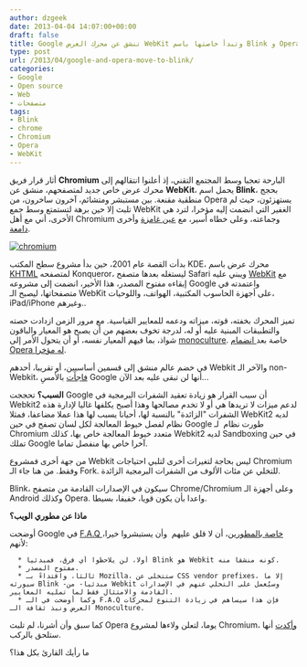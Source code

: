 ```yaml
---
author: dzgeek
date: 2013-04-04 14:07:00+00:00
draft: false
title: Google تنشق عن محرك العرض WebKit وتبدأ خاصتها باسم Blink و Opera تتبع
type: post
url: /2013/04/google-and-opera-move-to-blink/
categories:
- Google
- Open source
- Web
- متصفحات
tags:
- Blink
- chrome
- Chromium
- Opera
- WebKit
---
```


أثار قرار فريق **Chromium** البارحة تعجبا وسط المجتمع التقني، إذ أعلنوا انتقالهم إلى محرك عرض خاص جديد لمتصفحهم، منشق عن **WebKit**، يحمل اسم **Blink**، بحجج منطقية مقنعة. بين مستبشر ومتشائم، آخرون ساخرون، من Opera يستهزئون، حيث لم تلبث إلا حين برهة لتستمتع وسط جمع WebKit الغفير التي انضمت إليه مؤخرا، لترد هي الأخرى، أني مع أهل Chromium وجماعته، وعلى خطاه أسير، مع [عين غامزة](http://en.wikipedia.org/wiki/Blink) وأخرى [دامعة](https://www.it-scoop.com/2013/02/opera-moves-to-webkit/).


[![chromium](https://www.it-scoop.com/wp-content/uploads/2013/04/chromium.jpg)
](https://www.it-scoop.com/wp-content/uploads/2013/04/chromium.jpg)




بدأت القصة عام 2001، حين بدأ مشروع سطح المكتب KDE، محرك عرض باسم [KHTML](http://en.wikipedia.org/wiki/KHTML) لمتصفحه Konqueror، ليستغله بعدها متصفح Safari ويبني عليه [WebKit](http://en.wikipedia.org/wiki/WebKit) مع إبقاءه مفتوح المصدر، هذا الأخير، انضمت إلى مشروعه Google واعتمدته في متصفحاتها، ليصبح الـ WebKit على أجهزة الحاسوب المكتبية، الهواتف، واللوحيات، iPad/iPhone وغيرهم..




تميز المحرك بخفته، قوته، ميزاته ودعمه للمعايير القياسية. مع مرور الزمن ازدادت حصته والتطبيقات المبنية عليه أو له، لدرجة تخوف بعضهم من أن يصبح هو المعيار والباقون شواذ، بما فيهم المعيار نفسه، أو أن يتحول الأمر إلى [monoculture](http://en.wikipedia.org/wiki/Monoculture_%28computer_science%29). خاصة بعد[ انضمام Opera له مؤخرا](https://www.it-scoop.com/2013/02/opera-moves-to-webkit/).




في خضم عالم منشق إلى قسمين أساسيين، أو تقريبا، أحدهم Webkit والآخر الـ non-Webkit، [فاجأت](http://blog.chromium.org/2013/04/blink-rendering-engine-for-chromium.html) بالأمسِ Google أنها لن تبقى عليه بعد الآن...




**السبب؟** تحججت Google أن سبب القرار هو زيادة تعقيد الشفرات البرمجية في Webkit2 لدعم ميزات لا تريدها هي أو لا تخدم مصالحها وهذا أصبح يكلفها غاليا لإدارة هذه الشفرات "الزائدة" بالنسبة لها، أحيانا يسبب لها هذا عملا مضاعفا، فمثلا WebKit2 لديه نظام لفصل خيوط المعالجة لكل لسان تصفح في حين Google طورت نظام  لـ Chromium متعدد خيوط المعالجة خاص بها، كذلك Webkit2 لديه Sandboxing في حين تملك Google آخرا خاص بها منفصل تماما.




من جهة أخرى فمشروع Webkit ليس بحاجة لتغيرات أخرى لتلبي احتياجات Chromium وفقط. من هنا جاء الـ Fork. للتخلي عن مئات الألوف من الشفرات البرمجية الزائدة.




Blink، سيكون في الإصدارات القادمة من متصفح Chrome/Chromium وعلى أجهزة الـ Android وكذلك Opera. واعدا بأن يكون قويا، خفيفا، بسيطا.




**ماذا عن مطوري الويب؟**




أوضحت Google في [F.A.Q خاصة بالمطورين](http://www.chromium.org/blink/developer-faq)، أن لا قلق عليهم  وأن يستبشروا خيرا، لأنهم:






	  * أولا، لن يلاحظوا أي فرق، فمبدئيا Blink هو Webkit كونه منشقا منه.
	  * مفتوح المصدر.
	  * ثالثا، واقتداءً بـ Mozilla، ستتخلى عن CSS vendor prefixes، إلا ما سيورثه Blink -مبدئيا- من Webkit وسيُعمل على التخلي عنهم في الإصدارات القادمة والامتثال فقط لما تمليه المعايير.
	  * وكما أوضحت في الـ F.A.Q فإن هذا سيساهم في زيادة التنوع لمحركات العرض ونبذ ثقافة الـ Monoculture.



كما سبق وأن أشرنا، لم تلبث Opera يوما، لتعلن ولاءها لمشروع Chromium، [وأكدت](http://www.brucelawson.co.uk/2013/hello-blink/) أنها ستلحق بالركب.




ما رأيك القارئ بكل هذا؟
